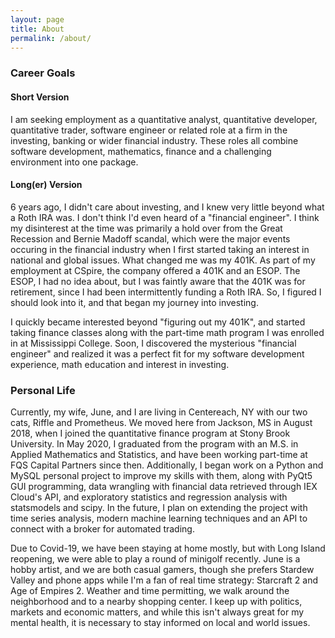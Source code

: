 ```yaml
---
layout: page
title: About
permalink: /about/
---
```


### Career Goals

#### Short Version

I am seeking employment as a quantitative analyst, quantitative developer, quantitative trader, software engineer or related role at a firm in the investing, banking or wider financial industry. These roles all combine software development, mathematics, finance and a challenging environment into one package.  

#### Long(er) Version

6 years ago, I didn't care about investing, and I knew very little beyond what a Roth IRA was. I don't think I'd even heard of a "financial engineer". I think my disinterest at the time was primarily a hold over from the Great Recession and Bernie Madoff scandal, which were the major events occuring in the financial industry when I first started taking an interest in national and global issues. What changed me was my 401K. As part of my employment at CSpire, the company offered a 401K and an ESOP. The ESOP, I had no idea about, but I was faintly aware that the 401K was for retirement, since I had been intermittently funding a Roth IRA. So, I figured I should look into it, and that began my journey into investing.  

I quickly became interested beyond "figuring out my 401K", and started taking finance classes along with the part-time math program I was enrolled in at Mississippi College. Soon, I discovered the mysterious "financial engineer" and realized it was a perfect fit for my software development experience, math education and interest in investing.

### Personal Life

Currently, my wife, June, and I are living in Centereach, NY with our two cats, Riffle and Prometheus. We moved here from Jackson, MS in August 2018, when I joined the quantitative finance program at Stony Brook University. In May 2020, I graduated from the program with an M.S. in Applied Mathematics and Statistics, and have been working part-time at FQS Capital Partners since then. Additionally, I began work on a Python and MySQL personal project to improve my skills with them, along with PyQt5 GUI programming, data wrangling with financial data retrieved through IEX Cloud's API, and exploratory statistics and regression analysis with statsmodels and scipy. In the future, I plan on extending the project with time series analysis, modern machine learning techniques and an API to connect with a broker for automated trading.  

Due to Covid-19, we have been staying at home mostly, but with Long Island reopening, we were able to play a round of minigolf recently. June is a hobby artist, and we are both casual gamers, though she prefers Stardew Valley and phone apps while I'm a fan of real time strategy: Starcraft 2 and Age of Empires 2. Weather and time permitting, we walk around the neighborhood and to a nearby shopping center. I keep up with politics, markets and economic matters, and while this isn't always great for my mental health, it is necessary to stay informed on local and world issues.
